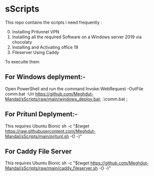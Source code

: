 # sScripts

This repo  contains the scripts i need frequently :

0. Installing Pritunnel VPN
1. Installing all the required Software on a Windows server 2019 via chocolaty
2. Installing and Activating office 19 
3. Fileserver Using Caddy

To execulte them

## For Windows deplyment:-
Open PowerShell and run the command
Invoke-WebRequest -OutFile comm.bat -Uri https://github.com/Meghdut-Mandal/sScripts/raw/main/windows_deploy.bat; .\comm.bat ;


## For Pritunl Deplyment:-
This requires Ubuntu Bionic
sh -c "$(wget https://raw.githubusercontent.com/Meghdut-Mandal/sScripts/main/pritunl.sh -O -)"

## For Caddy File Server 
This requires Ubuntu Bionic
sh -c "$(wget https://github.com/Meghdut-Mandal/sScripts/raw/main/caddy_fileserver.sh -O -)"

